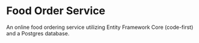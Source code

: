# Food Order Service

An online food ordering service utilizing Entity Framework Core (code-first) and a Postgres database.
